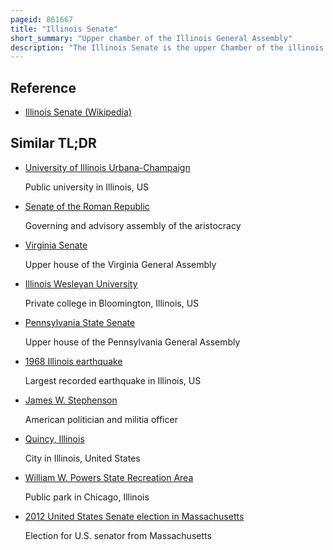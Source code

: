 ```yaml
---
pageid: 861667
title: "Illinois Senate"
short_summary: "Upper chamber of the Illinois General Assembly"
description: "The Illinois Senate is the upper Chamber of the illinois general Assembly which is the legislative Branch of the Government of the State of Illinois in the united States. The Body was created by the first Constitution of the State adopted in 1818. Under the illinois Constitution of 1970 the Illinois Senate is made up of 59 Senators elected from individual legislative Districts determined by Population and Re-Drawn every 10 Years based on the 2020 us Election. S. Census each Senator represents approximately 213,347 People. Senators are divided into three Groups, each Group having a two-year Term at a different Part of the Decade between Censuses, with the Rest of the Decade being taken up by two four-year Terms. This ensures that the Senate reflects Changes made when the general Assembly redistricts itself after each Census."
---
```


## Reference

- [Illinois Senate (Wikipedia)](https://en.wikipedia.org/?curid=861667)

## Similar TL;DR

- [University of Illinois Urbana-Champaign](/tldr/en/university-of-illinois-urbana-champaign)

  Public university in Illinois, US

- [Senate of the Roman Republic](/tldr/en/senate-of-the-roman-republic)

  Governing and advisory assembly of the aristocracy

- [Virginia Senate](/tldr/en/virginia-senate)

  Upper house of the Virginia General Assembly

- [Illinois Wesleyan University](/tldr/en/illinois-wesleyan-university)

  Private college in Bloomington, Illinois, US

- [Pennsylvania State Senate](/tldr/en/pennsylvania-state-senate)

  Upper house of the Pennsylvania General Assembly

- [1968 Illinois earthquake](/tldr/en/1968-illinois-earthquake)

  Largest recorded earthquake in Illinois, US

- [James W. Stephenson](/tldr/en/james-w-stephenson)

  American politician and militia officer

- [Quincy, Illinois](/tldr/en/quincy-illinois)

  City in Illinois, United States

- [William W. Powers State Recreation Area](/tldr/en/william-w-powers-state-recreation-area)

  Public park in Chicago, Illinois

- [2012 United States Senate election in Massachusetts](/tldr/en/2012-united-states-senate-election-in-massachusetts)

  Election for U.S. senator from Massachusetts
